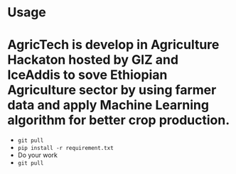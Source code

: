 # Usage
# AgricTech is develop in Agriculture Hackaton hosted by GIZ and IceAddis to sove Ethiopian Agriculture sector by using farmer data and apply Machine Learning algorithm for better crop production.
- `git pull`
- `pip install -r requirement.txt`
- Do your work
- `git pull`
